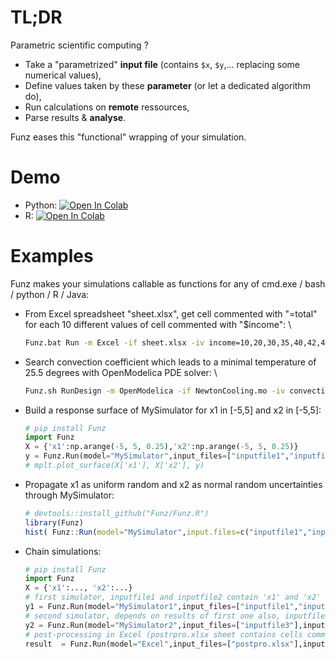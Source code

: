 
# TL;DR

Parametric scientific computing ?

* Take a "parametrized" __input file__ (contains `$x`, `$y`,... replacing some numerical values),
* Define values taken by these __parameter__ (or let a dedicated algorithm do),
* Run calculations on __remote__ ressources,
* Parse results & __analyse__.

Funz eases this "functional" wrapping of your simulation.

# Demo

* Python: [![Open In Colab](https://colab.research.google.com/assets/colab-badge.svg)](https://colab.research.google.com/github/Funz/funz.github.io/blob/master/docs/_docs/Funz_py_NewtonCooling.ipynb)
* R: [![Open In Colab](https://colab.research.google.com/assets/colab-badge.svg)](https://colab.research.google.com/github/Funz/funz.github.io/blob/master/docs/_docs/Funz_R_NewtonCooling.ipynb)

# Examples

Funz makes your simulations callable as functions for any of cmd.exe / bash / python / R / Java:

* From Excel spreadsheet "sheet.xlsx", get cell commented with "=total" for each 10 different values of cell commented with "$income": \
    ```cmd
    Funz.bat Run -m Excel -if sheet.xlsx -iv income=10,20,30,35,40,42,45,47,50,52 -oe total`
    ```
* Search convection coefficient which leads to a minimal temperature of 25.5 degrees with OpenModelica PDE solver: \
    ```bash
    Funz.sh RunDesign -m OpenModelica -if NewtonCooling.mo -iv convection=[0.5,1.0] -oe "min(T)" -d Brent -do ytarget=25.5`
    ```
* Build a response surface of MySimulator for x1 in [-5,5] and x2 in [-5,5]:
    ```python
    # pip install Funz
    import Funz
    X = {'x1':np.arange(-5, 5, 0.25),'x2':np.arange(-5, 5, 0.25)}
    y = Funz.Run(model="MySimulator",input_files=["inputfile1","inputfile2"],input_variables= X ,all_combinations=True)['y']
    # mplt.plot_surface(X['x1'], X['x2'], y)
    ```
* Propagate x1 as uniform random and x2 as normal random uncertainties through MySimulator:
    ```r
    # devtools::install_github("Funz/Funz.R")
    library(Funz)
    hist( Funz::Run(model="MySimulator",input.files=c("inputfile1","inputfile2"),input.variables= list(x1=runif(100),x2=rnorm(100)) )['y'] )
    ```
* Chain simulations:
    ```python
    # pip install Funz
    import Funz
    X = {'x1':..., 'x2':...}
    # first simulator, inputfile1 and inputfile2 contain 'x1' and 'x2' variables
    y1 = Funz.Run(model="MySimulator1",input_files=["inputfile1","inputfile2"],input_variables= X)['y']
    # second simulator, depends on results of first one also, inputfile3 contains 'x1', 'x2' and 'y1' variables
    y2 = Funz.Run(model="MySimulator2",input_files=["inputfile3"],input_variables= X.update(y1))['z']
    # post-processing in Excel (postrpro.xlsx sheet contains cells commented by '$x1' or '$x2'), returns cell value commented as "=result"
    result  = Funz.Run(model="Excel",input_files=["postpro.xlsx"],input_variables= X.update(y2))['result']
    ```
